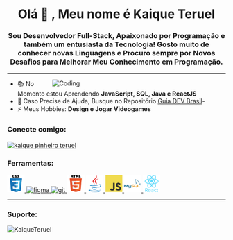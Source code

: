 <h1 align="center">Olá 👋 , Meu nome é Kaique Teruel</h1><h3 align="center">
Sou Desenvolvedor Full-Stack, Apaixonado por Programação e também um entusiasta da Tecnologia! Gosto muito de conhecer novas Linguagens e Procuro sempre por Novos Desafios para Melhorar Meu Conhecimento em Programação.</h3>
<hr>
<img align="right" alt="Coding" width="400" src="https://i.giphy.com/media/qgQUggAC3Pfv687qPC/giphy.webp">

- 📚 No Momento estou Aprendendo **JavaScript, SQL, Java e ReactJS**
- 🤝 Caso Precise de Ajuda, Busque no Repositório [Guia DEV Brasil](https://github.com/arthurspk/guiadevbrasil)-
- ⚡ Meus Hobbies: **Design e Jogar Videogames**



<h3 align="left">Conecte comigo: </h3>
<p align="left">
<a href="https://linkedin.com/in/kaique pinheiro teruel" target="blank"><img align="center" src="https://raw.githubusercontent.com/rahuldkjain/github-profile-readme-generator/master/src/images/icons/Social/linked-in-alt.svg" alt="kaique pinheiro teruel" height="30" width="40" /></a></p><h3 align="left">Ferramentas:</h3>



<p align="esquerda"> <a href="https://www.w3schools.com/css/" target="_blank" rel="noreferrer"><img src="https://raw.githubusercontent.com/devicons/devicon/master/icons/css3/css3-original-wordmark.svg" alt="css3" width="40" height="40"/> </a> 
<a href="https://www.figma.com/" target="_blank" rel="noreferrer"> <img src="https://www.vectorlogo.zone/logos/figma/figma-icon.svg" alt="figma" width="40" height="40"/> </a> 
<a href="https://git-scm.com/" target="_blank" rel="noreferrer"> <img src="https://www.vectorlogo.zone/logos/git-scm/git-scm-icon.svg" alt="git" width="40" height="40"/> </a> 
<a href="https://www.w3.org/html/" target="_blank" rel="noreferrer"> <img src="https://raw.githubusercontent.com/devicons/devicon/master/icons/html5/html5-original-wordmark.svg" alt="html5" width="40" height="40"/> </a> <a href="https://www.java.com" target="_blank" rel="noreferrer"> <img src="https://raw.githubusercontent.com/devicons/devicon/master/icons/java/java-original.svg" alt="java" width="40" height="40"/> </a> 
<a href="https://developer.mozilla.org/en-US/docs/Web/JavaScript" target="_blank" rel="noreferrer"> <img src="https://raw.githubusercontent.com/devicons/devicon/master/icons/javascript/javascript-original.svg" alt="javascript" width="40" height="40"/> </a> 
<a href="https://www.mysql.com/" target="_blank" rel="noreferrer"> <img src="https://raw.githubusercontent.com/devicons/devicon/master/icons/mysql/mysql-original-wordmark.svg" alt="mysql" width="40" height="40"/> </a> <a href="https://reactjs.org/" target="_blank" rel="noreferrer"> <img src="https://raw.githubusercontent.com/devicons/devicon/master/icons/react/react-original-wordmark.svg" alt="react" width="40" height="40"/> </a> </p>

<hr>
<h3 align="left">Suporte:</h3><p><a href="https://www.buymeacoffee.com/KaiqueTeruel">
<img align="left" src="https://cdn.buymeacoffee.com/buttons/v2/default-yellow.png" height="50" width="210" alt="KaiqueTeruel" /></a></p><br><br>
